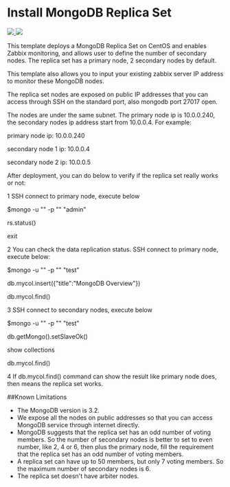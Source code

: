 # Install MongoDB Replica Set

<a href="https://portal.azure.com/#create/Microsoft.Template/uri/https%3A%2F%2Fraw.githubusercontent.com%2F251744647%2Fazure-quickstart-templates%2Fmaster%2Fmongodb-replica-set-centos%2Fazuredeploy.json" target="_blank">
    <img src="http://azuredeploy.net/deploybutton.png"/>
</a>
<a href="
http://armviz.io/#/?load=https%3A%2F%2Fraw.githubusercontent.com%2FAzure%2Fazure-quickstart-templates%2Fmaster%2Fmongodb-replica-set-ubuntu%2Fazuredeploy.json" target="_blank">
    <img src="http://armviz.io/visualizebutton.png"/>
</a>


This template deploys a MongoDB Replica Set on CentOS and enables Zabbix monitoring, and allows user to define the number of secondary nodes. The replica set has a primary node, 2 secondary nodes by default.

This template also allows you to input your existing zabbix server IP address to monitor these MongoDB nodes.

The replica set nodes are exposed on public IP addresses that you can access through SSH on the standard port, also mongodb port 27017 open.

The nodes are under the same subnet. The primary node ip is 10.0.0.240, the secondary nodes ip address start from 10.0.0.4. For example:

primary node ip: 10.0.0.240

secondary node 1 ip: 10.0.0.4

secondary node 2 ip: 10.0.0.5


After deployment, you can do below to verify if the replica set really works or not:

1 SSH connect to primary node, execute below

$mongo -u "<mongouser>" -p "<mongopassword>" "admin"

rs.status()

exit


2 You can check the data replication status. SSH connect to primary node, execute below:

$mongo -u "<mongouser>" -p "<mongopassword>" "test"

db.mycol.insert({"title":"MongoDB Overview"})

db.mycol.find()


3 SSH connect to secondary nodes, execute below

$mongo -u "<mongouser>" -p "<mongopassword>" "test"

db.getMongo().setSlaveOk()

show collections

db.mycol.find()


4 If db.mycol.find() command can show the result like primary node does, then means the replica set works.




##Known Limitations
- The MongoDB version is 3.2.
- We expose all the nodes on public addresses so that you can access MongoDB service through internet directly.
- MongoDB suggests that the replica set has an odd number of voting members. So the number of secondary nodes is better to set to even number, like 2, 4 or 6, then plus the primary node, fill the requirement that the replica set has an odd number of voting members.
- A replica set can have up to 50 members, but only 7 voting members. So the maximum number of secondary nodes is 6.
- The replica set doesn't have arbiter nodes.